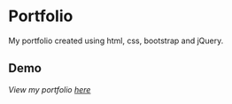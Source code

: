 # Portfolio
My portfolio created using html, css, bootstrap and jQuery.
## Demo
_View my portfolio <a href="https://shradhakatyal.github.io/Portfolio" target="_blank">here</a>_
